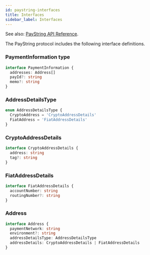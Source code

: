 ```yaml
---
id: paystring-interfaces
title: Interfaces
sidebar_label: Interfaces
---
```


See also: [PayString API Reference](https://api.paystring.org).

The PayString protocol includes the following interface definitions.

### PaymentInformation type

```ts
interface PaymentInformation {
  addresses: Address[]
  payId?: string
  memo?: string
}
```

### AddressDetailsType

```ts
enum AddressDetailsType {
  CryptoAddress = 'CryptoAddressDetails'
  FiatAddress = 'FiatAddressDetails'
}
```

### CryptoAddressDetails

```ts
interface CryptoAddressDetails {
  address: string
  tag?: string
}
```

### FiatAddressDetails

```ts
interface FiatAddressDetails {
  accountNumber: string
  routingNumber?: string
}
```

### Address

```ts
interface Address {
  paymentNetwork: string
  environment?: string
  addressDetailsType: AddressDetailsType
  addressDetails: CryptoAddressDetails | FiatAddressDetails
}
```
